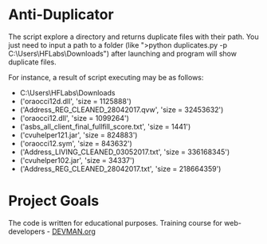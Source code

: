 # **Anti-Duplicator**

The script explore a directory and returns duplicate files with their path.
You just need to input a path to a folder (like ">python duplicates.py -p C:\Users\HFLabs\Downloads")
after launching and program will show duplicate files.

For instance, a result of script executing may be as follows:

* C:\Users\HFLabs\Downloads
* ('oraocci12d.dll', 'size = 1125888')
* ('Address_REG_CLEANED_28042017.qvw', 'size = 32453632')
* ('oraocci12.dll', 'size = 1099264')
* ('asbs_all_client_final_fullfill_score.txt', 'size = 1441')
* ('cvuhelper121.jar', 'size = 824883')
* ('oraocci12.sym', 'size = 843632')
* ('Address_LIVING_CLEANED_03052017.txt', 'size = 336168345')
* ('cvuhelper102.jar', 'size = 34337')
* ('Address_REG_CLEANED_28042017.txt', 'size = 218664359')

# **Project Goals**

The code is written for educational purposes. Training course for web-developers - [DEVMAN.org](https://devman.org)
